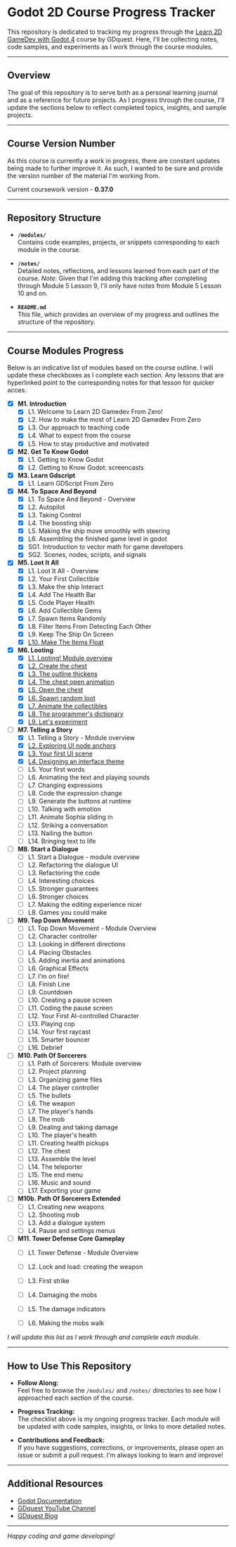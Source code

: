 # Godot 2D Course Progress Tracker

This repository is dedicated to tracking my progress through the [Learn 2D GameDev with Godot 4](https://school.gdquest.com/products/learn_2d_gamedev_godot_4) course by GDquest. Here, I'll be collecting notes, code samples, and experiments as I work through the course modules.

---

## Overview

The goal of this repository is to serve both as a personal learning journal and as a reference for future projects. As I progress through the course, I'll update the sections below to reflect completed topics, insights, and sample projects.

---

## Course Version Number

As this course is currently a work in progress, there are constant updates being made to further improve it. As such, I wanted to be sure and provide the version number of the material I'm working from.

Current coursework version - **0.37.0**

---

## Repository Structure

- **`/modules/`**  
  Contains code examples, projects, or snippets corresponding to each module in the course.

- **`/notes/`**  
  Detailed notes, reflections, and lessons learned from each part of the course. *Note*: Given that I'm adding this tracking after completing through Module 5 Lesson 9, I'll only have notes from Module 5 Lesson 10 and on. 

- **`README.md`**  
  This file, which provides an overview of my progress and outlines the structure of the repository.

---

## Course Modules Progress

Below is an indicative list of modules based on the course outline. I will update these checkboxes as I complete each section. Any lessons that are hyperlinked point to the corresponding notes for that lesson for quicker acces.

- [x] **M1. Introduction**
  - [x] L1. Welcome to Learn 2D Gamedev From Zero!
  - [x] L2. How to make the most of Learn 2D Gamedev From Zero
  - [x] L3. Our approach to teaching code
  - [x] L4. What to expect from the course
  - [x] L5. How to stay productive and motivated

- [x] **M2. Get To Know Godot**
  - [x] L1. Getting to Know Godot
  - [x] L2. Getting to Know Godot: screencasts

- [x] **M3. Learn Gdscript**
  - [x] L1. Learn GDScript From Zero

- [x] **M4. To Space And Beyond**
  - [x] L1. To Space And Beyond - Overview
  - [x] L2. Autopilot
  - [x] L3. Taking Control
  - [x] L4. The boosting ship
  - [x] L5. Making the ship move smoothly with steering
  - [x] L6. Assembling the finished game level in godot
  - [x] SG1. Introduction to vector math for game developers
  - [x] SG2. Scenes, nodes, scripts, and signals

- [x] **M5. Loot It All**
  - [x] L1. Loot It All - Overview
  - [x] L2. Your First Collectible
  - [x] L3. Make the ship Interact
  - [x] L4. Add The Health Bar
  - [x] L5. Code Player Health
  - [x] L6. Add Collectible Gems
  - [x] L7. Spawn Items Randomly
  - [x] L8. Filter Items From Detecting Each Other
  - [x] L9. Keep The Ship On Screen
  - [x] [L10. Make The Items Float](notes/M05/L10.md)

- [x] **M6. Looting**
  - [x] [L1. Looting! Module overview](notes/M06/L01.md)
  - [x] [L2. Create the chest](notes/M06/L02.md)
  - [x] [L3. The outline thickens](notes/M06/L03.md)
  - [x] [L4. The chest open animation](notes/M06/L04.md)
  - [x] [L5. Open the chest](notes/M06/L05.md)
  - [x] [L6. Spawn random loot](notes/M06/L06.md)
  - [x] [L7. Animate the collectibles](notes/M06/L07.md)
  - [x] [L8. The programmer's dictionary](notes/M06/L08.md)
  - [x] [L9. Let's experiment](notes/M06/L09.md)

- [ ] **M7. Telling a Story**
  - [x] L1. Telling a Story - Module overview
  - [x] [L2. Exploring UI node anchors](notes/M07/L02.md)
  - [x] [L3. Your first UI scene](notes/M07/L03.md)
  - [x] [L4. Designing an interface theme](notes/M07/L04.md)
  - [ ] L5. Your first words
  - [ ] L6. Animating the text and playing sounds
  - [ ] L7. Changing expressions
  - [ ] L8. Code the expression change
  - [ ] L9. Generate the buttons at runtime
  - [ ] L10. Talking with emotion
  - [ ] L11. Animate Sophia sliding in
  - [ ] L12. Striking a conversation
  - [ ] L13. Nailing the button
  - [ ] L14. Bringing text to life

- [ ] **M8. Start a Dialogue**
  - [ ] L1. Start a Dialogue - module overview
  - [ ] L2. Refactoring the dialogue UI
  - [ ] L3. Refactoring the code
  - [ ] L4. Interesting choices
  - [ ] L5. Stronger guarantees
  - [ ] L6. Stronger choices
  - [ ] L7. Making the editing experience nicer
  - [ ] L8. Games you could make

- [ ] **M9. Top Down Movement**
  - [ ] L1. Top Down Movement - Module Overview
  - [ ] L2. Character controller
  - [ ] L3. Looking in different directions
  - [ ] L4. Placing Obstacles
  - [ ] L5. Adding inertia and animations
  - [ ] L6. Graphical Effects
  - [ ] L7. I'm on fire!
  - [ ] L8. Finish Line
  - [ ] L9. Countdown
  - [ ] L10. Creating a pause screen
  - [ ] L11. Coding the pause screen
  - [ ] L12. Your First AI-controlled Character
  - [ ] L13. Playing cop
  - [ ] L14. Your first raycast
  - [ ] L15. Smarter bouncer
  - [ ] L16. Debrief

- [ ] **M10. Path Of Sorcerers**
  - [ ] L1. Path of Sorcerers: Module overview
  - [ ] L2. Project planning
  - [ ] L3. Organizing game files
  - [ ] L4. The player controller
  - [ ] L5. The bullets
  - [ ] L6. The weapon
  - [ ] L7. The player's hands
  - [ ] L8. The mob
  - [ ] L9. Dealing and taking damage
  - [ ] L10. The player's health
  - [ ] L11. Creating health pickups
  - [ ] L12. The chest
  - [ ] L13. Assemble the level
  - [ ] L14. The teleporter
  - [ ] L15. The end menu
  - [ ] L16. Music and sound
  - [ ] L17. Exporting your game

- [ ] **M10b. Path Of Sorcerers Extended**
  - [ ] L1. Creating new weapons
  - [ ] L2. Shooting mob
  - [ ] L3. Add a dialogue system
  - [ ] L4. Pause and settings menus

- [ ] **M11. Tower Defense Core Gameplay**
  - [ ] L1. Tower Defense - Module Overview
  - [ ] L2. Lock and load: creating the weapon
  - [ ] L3. First strike
  - [ ] L4. Damaging the mobs
  - [ ] L5. The damage indicators
  - [ ] L6. Making the mobs walk


*I will update this list as I work through and complete each module.*

---

## How to Use This Repository

- **Follow Along:**  
  Feel free to browse the `/modules/` and `/notes/` directories to see how I approached each section of the course.

- **Progress Tracking:**  
  The checklist above is my ongoing progress tracker. Each module will be updated with code samples, insights, or links to more detailed notes.

- **Contributions and Feedback:**  
  If you have suggestions, corrections, or improvements, please open an issue or submit a pull request. I'm always looking to learn and improve!

---

## Additional Resources

- [Godot Documentation](https://docs.godotengine.org/en/stable/)
- [GDquest YouTube Channel](https://www.youtube.com/c/Gdquest)
- [GDquest Blog](https://www.gdquest.com/)

---

*Happy coding and game developing!*
